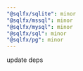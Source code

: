 ```yaml
---
"@sqlfx/sqlite": minor
"@sqlfx/mssql": minor
"@sqlfx/mysql": minor
"@sqlfx/sql": minor
"@sqlfx/pg": minor
---
```


update deps
